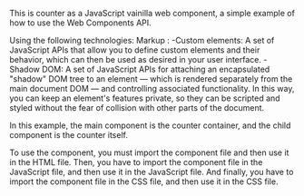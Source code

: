 This is counter as a JavaScript vainilla web component, a simple example of how to use the Web Components API.

Using the following technologies:
 Markup :
    -Custom elements: A set of JavaScript APIs that allow you to define custom elements and their behavior, which can then be used as desired in your user interface.
    -Shadow DOM: A set of JavaScript APIs for attaching an encapsulated "shadow" DOM tree to an element — which is rendered separately from the main document DOM — and controlling associated functionality. In this way, you can keep an element's features private, so they can be scripted and styled without the fear of collision with other parts of the document.


In this example, the main component is the counter container, and the child component is the counter itself.

To use the component, you must import the component file and then use it in the HTML file.
Then, you have to import the component file in the JavaScript file, and then use it in the JavaScript file.
And finally, you have to import the component file in the CSS file, and then use it in the CSS file.
